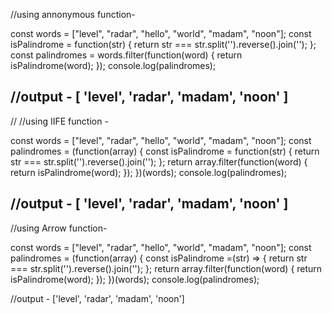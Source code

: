 //using annonymous function-

const words = ["level", "radar", "hello", "world", "madam", "noon"];
const isPalindrome = function(str) {
    return str === str.split('').reverse().join('');
};
const palindromes = words.filter(function(word) {
    return isPalindrome(word);
});
console.log(palindromes);

//output - [ 'level', 'radar', 'madam', 'noon' ]
--------------------------------------------------------------------

// //using IIFE function - 

const words = ["level", "radar", "hello", "world", "madam", "noon"];
const palindromes = (function(array) {
    const isPalindrome = function(str) {
        return str === str.split('').reverse().join('');
    };
    return array.filter(function(word) {
        return isPalindrome(word);
    });
})(words);
console.log(palindromes);

//output - [ 'level', 'radar', 'madam', 'noon' ]
-------------------------------------------------------------------

//using Arrow function-

const words = ["level", "radar", "hello", "world", "madam", "noon"];
const palindromes = (function(array) {
    const isPalindrome =(str) => {
        return str === str.split('').reverse().join('');
    };
    return array.filter(function(word) {
        return isPalindrome(word);
    });
})(words);
console.log(palindromes);

//output - ['level', 'radar', 'madam', 'noon']